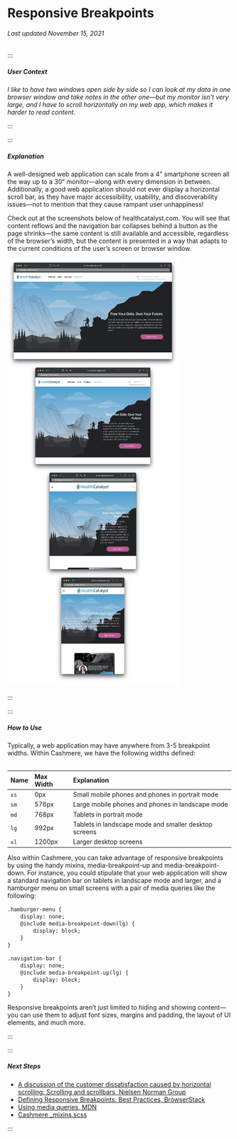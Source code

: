 # Responsive Breakpoints

###### Last updated November 15, 2021

:::

##### User Context

*I like to have two windows open side by side so I can look at my data in one browser window and take notes in the other one—but my monitor isn’t very large, and I have to scroll horizontally on my web app, which makes it harder to read content.*

:::

:::

##### Explanation

A well-designed web application can scale from a 4” smartphone screen all the way up to a 30” monitor—along with every dimension in between. Additionally, a good web application should not ever display a horizontal scroll bar, as they have major accessibility, usability, and discoverability issues—not to mention that they cause rampant user unhappiness!

Check out at the screenshots below of healthcatalyst.com. You will see that content reflows and the navigation bar collapses behind a button as the page shrinks—the same content is still available and accessible, regardless of the browser’s width, but the content is presented in a way that adapts to the current conditions of the user’s screen or browser window.

![Responsive Breakpoints](./assets/guides/responsive-breakpoints.jpg "Responsive Breakpoints")

:::

:::

##### How to Use

Typically, a web application may have anywhere from 3-5 breakpoint widths. Within Cashmere, we have the following widths defined:
<br><br>

| Name    | Max Width | Explanation                                           |
| :------ | :-------- | :---------------------------------------------------- |
| `xs`    | 0px       | Small mobile phones and phones in portrait mode       |
| `sm`    | 576px     | Large mobile phones and phones in landscape mode      |
| `md`    | 768px     | Tablets in portrait mode                              |
| `lg`    | 992px     | Tablets in landscape mode and smaller desktop screens |
| `xl`    | 1200px    | Larger desktop screens                                |

Also within Cashmere, you can take advantage of responsive breakpoints by using the handy mixins, media-breakpoint-up and media-breakpoint-down. For instance, you could stipulate that your web application will show a standard navigation bar on tablets in landscape mode and larger, and a hamburger menu on small screens with a pair of media queries like the following:

```
.hamburger-menu {
    display: none;
    @include media-breakpoint-down(lg) {
        display: block;
    }
}
```

```
.navigation-bar {
    display: none;
    @include media-breakpoint-up(lg) {
        display: block;
    }
}
```

Responsive breakpoints aren’t just limited to hiding and showing content—you can use them to adjust font sizes, margins and padding, the layout of UI elements, and much more.

:::

:::

##### Next Steps

- [A discussion of the customer dissatisfaction caused by horizontal scrolling: Scrolling and scrollbars, Nielsen Norman Group](https://www.nngroup.com/articles/scrolling-and-scrollbars/)
- [Defining Responsive Breakpoints: Best Practices, BrowserStack](https://www.browserstack.com/guide/responsive-design-breakpoints)
- [Using media queries, MDN](https://developer.mozilla.org/en-US/docs/Web/CSS/Media_Queries/Using_media_queries)
- [Cashmere _mixins.scss](https://github.com/HealthCatalyst/Fabric.Cashmere/blob/dev/projects/cashmere/src/lib/sass/_mixins.scss)

:::
